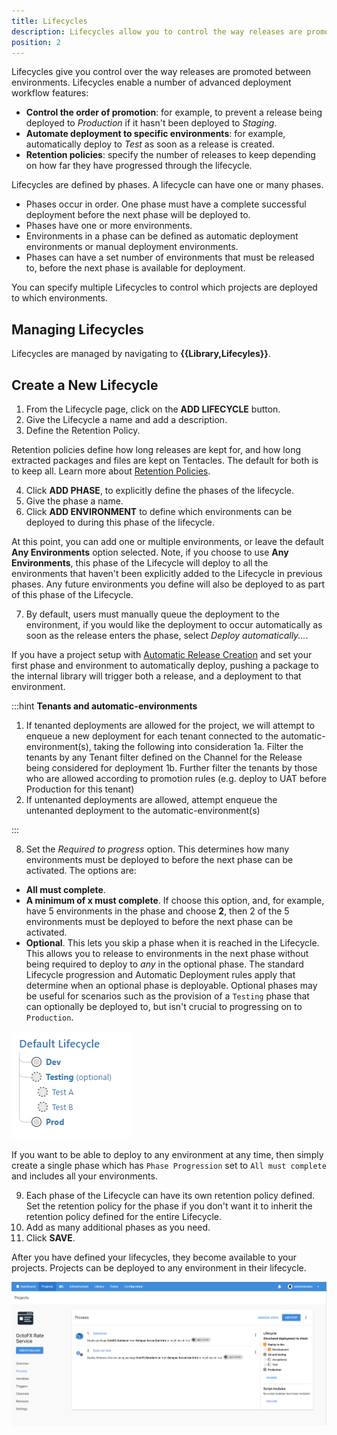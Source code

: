 ```yaml
---
title: Lifecycles
description: Lifecycles allow you to control the way releases are promoted between environments.
position: 2
---
```


Lifecycles give you control over the way releases are promoted between environments. Lifecycles enable a number of advanced deployment workflow features:

- **Control the order of promotion**: for example, to prevent a release being deployed to *Production* if it hasn't been deployed to *Staging*.
- **Automate deployment to specific environments**: for example, automatically deploy to *Test* as soon as a release is created.
- **Retention policies**: specify the number of releases to keep depending on how far they have progressed through the lifecycle.

Lifecycles are defined by phases. A lifecycle can have one or many phases.

- Phases occur in order. One phase must have a complete successful deployment before the next phase will be deployed to.
- Phases have one or more environments.
- Environments in a phase can be defined as automatic deployment environments or manual deployment environments.
- Phases can have a set number of environments that must be released to, before the next phase is available for deployment.

You can specify multiple Lifecycles to control which projects are deployed to which environments.

## Managing Lifecycles

Lifecycles are managed by navigating to **{{Library,Lifecyles}}**.

## Create a New Lifecycle

1. From the Lifecycle page, click on the **ADD LIFECYCLE** button.
2. Give the Lifecycle a name and add a description.
3. Define the Retention Policy.

Retention policies define how long releases are kept for, and how long extracted packages and files are kept on Tentacles. The default for both is to keep all. Learn more about [Retention Policies](/docs/administration/retention-policies/index.md).

4. Click **ADD PHASE**, to explicitly define the phases of the lifecycle.
5. Give the phase a name.
6. Click **ADD ENVIRONMENT** to define which environments can be deployed to during this phase of the lifecycle.

At this point, you can add one or multiple environments, or leave the default **Any Environments** option selected. Note, if you choose to use **Any Environments**, this phase of the Lifecycle will deploy to all the environments that haven't been explicitly added to the Lifecycle in previous phases. Any future environments you define will also be deployed to as part of this phase of the Lifecycle.

7. By default, users must manually queue the deployment to the environment, if you would like the deployment to occur automatically as soon as the release enters the phase, select *Deploy automatically...*.

If you have a project setup with [Automatic Release Creation](/docs/deployment-process/releases/automatic-release-creation.md) and set your first phase and environment to automatically deploy, pushing a package to the internal library will trigger both a release, and a deployment to that environment.

:::hint
**Tenants and automatic-environments**

1. If tenanted deployments are allowed for the project, we will attempt to enqueue a new deployment for each tenant connected to the automatic-environment(s), taking the following into consideration
  1a. Filter the tenants by any Tenant filter defined on the Channel for the Release being considered for deployment
  1b. Further filter the tenants by those who are allowed according to promotion rules (e.g. deploy to UAT before Production for this tenant)
2. If untenanted deployments are allowed, attempt enqueue the untenanted deployment to the automatic-environment(s)

:::

8. Set the *Required to progress* option. This determines how many environments must be deployed to before the next phase can be activated. The options are:

- **All must complete**.
- **A minimum of x must complete**. If choose this option, and, for example, have 5 environments in the phase and choose **2**, then 2 of the 5 environments must be deployed to before the next phase can be activated.
- **Optional**. This lets you skip a phase when it is reached in the Lifecycle. This allows you to release to environments in the next phase without being required to deploy to _any_ in the optional phase. The standard Lifecycle progression and Automatic Deployment rules apply that determine when an optional phase is deployable. Optional phases may be useful for scenarios such as the provision of a `Testing` phase that can optionally be deployed to, but isn't crucial to progressing on to `Production`.

![Optional Phase](optional-phase.png)

If you want to be able to deploy to any environment at any time, then simply create a single phase which has `Phase Progression` set to `All must complete` and includes all your environments.

9. Each phase of the Lifecycle can have its own retention policy defined. Set the retention policy for the phase if you don't want it to inherit the retention policy defined for the entire Lifecycle.
10. Add as many additional phases as you need.
11. Click **SAVE**.

After you have defined your lifecycles, they become available to your projects. Projects can be deployed to any environment in their lifecycle.

![](lifecycle-deployment-process.png "width=500")
